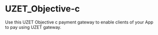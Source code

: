 # UZET_Objective-c
Use this UZET Objective c payment gateway to enable clients of your App to pay using UZET gateway.

